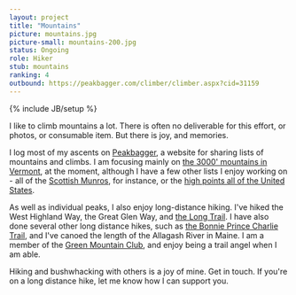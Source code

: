 ```yaml
---
layout: project
title: "Mountains"
picture: mountains.jpg
picture-small: mountains-200.jpg
status: Ongoing
role: Hiker
stub: mountains
ranking: 4
outbound: https://peakbagger.com/climber/climber.aspx?cid=31159
---
```

{% include JB/setup %}

I like to climb mountains a lot. There is often no deliverable for this effort, or photos, or consumable item. But there is joy, and memories. 

I log most of my ascents on [Peakbagger](https://peakbagger.com/climber/climber.aspx?cid=31159), a website for sharing lists of mountains and climbs. I am focusing mainly on [the 3000' mountains in Vermont](https://peakbagger.com/List.aspx?lid=-938395&cid=31159), at the moment, although I have a few other lists I enjoy working on - all of the [Scottish Munros](https://peakbagger.com/List.aspx?lid=5521&cid=31159), for instance, or the [high points all of the United States](https://peakbagger.com/List.aspx?lid=12003&cid=31159).

As well as individual peaks, I also enjoy long-distance hiking. I've hiked the West Highland Way, the Great Glen Way, and [the Long Trail](https://www.greenmountainclub.org/the-long-trail/). I have also done several other long distance hikes, such as [the Bonnie Prince Charlie Trail](https://www.burntfen.com/projects/bonnie-prince-charlie-trail/), and I've canoed the length of the Allagash River in Maine. I am a member of the [Green Mountain Club](https://www.greenmountainclub.org/), and enjoy being a trail angel when I am able.

Hiking and bushwhacking with others is a joy of mine. Get in touch. If you're on a long distance hike, let me know how I can support you.